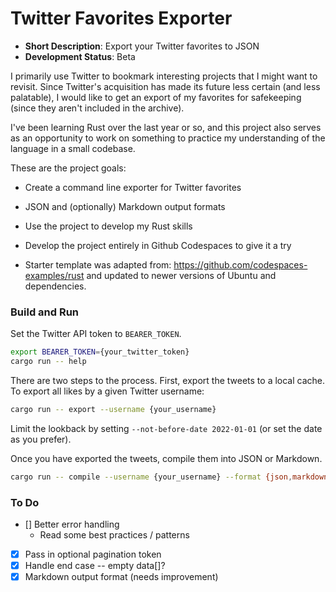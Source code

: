 # Twitter Favorites Exporter

- **Short Description**: Export your Twitter favorites to JSON
- **Development Status**: Beta

I primarily use Twitter to bookmark interesting projects that I might want to revisit. Since Twitter's acquisition has made its future less certain (and less palatable), I would like to get an export of my favorites for safekeeping (since they aren't included in the archive).

I've been learning Rust over the last year or so, and this project also serves as an opportunity to work on something to practice my understanding of the language in a small codebase.

These are the project goals:

- Create a command line exporter for Twitter favorites
- JSON and (optionally) Markdown output formats
- Use the project to develop my Rust skills
- Develop the project entirely in Github Codespaces to give it a try

- Starter template was adapted from: https://github.com/codespaces-examples/rust and updated to newer versions of Ubuntu and dependencies.

### Build and Run

Set the Twitter API token to `BEARER_TOKEN`.

```sh
export BEARER_TOKEN={your_twitter_token}
cargo run -- help
```

There are two steps to the process. First, export the tweets to a local cache. To export all likes by a given Twitter username:

```sh
cargo run -- export --username {your_username}
```

Limit the lookback by setting `--not-before-date 2022-01-01` (or set the date as you prefer).

Once you have exported the tweets, compile them into JSON or Markdown.

```sh
cargo run -- compile --username {your_username} --format {json,markdown}
```

### To Do

- [] Better error handling
    - Read some best practices / patterns
- [x] Pass in optional pagination token
- [x] Handle end case -- empty data[]?
- [x] Markdown output format (needs improvement)
